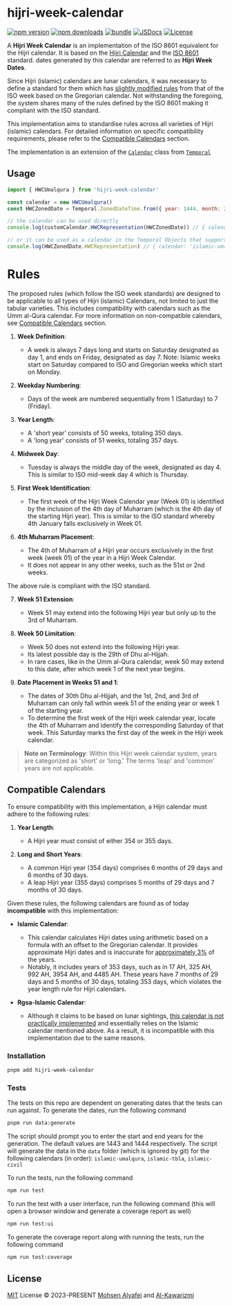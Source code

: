 # hijri-week-calendar

[![npm version][npm-version-src]][npm-version-href]
[![npm downloads][npm-downloads-src]][npm-downloads-href]
[![bundle][bundle-src]][bundle-href]
[![JSDocs][jsdocs-src]][jsdocs-href]
[![License][license-src]][license-href]

A **Hijri Week Calendar** is an implementation of the ISO 8601 equivalent for the Hijri calendar. It is based on the [Hijri Calendar](https://en.wikipedia.org/wiki/Islamic_calendar) and the [ISO 8601](https://en.wikipedia.org/wiki/ISO_8601) standard. dates generated by this calendar are referred to as **Hijri Week Dates**.

Since Hijri (islamic) calendars are lunar calendars, it was necessary to define a standard for them which has [slightly modified rules](#rules) from that of the ISO week based on the Gregorian calendar. Not withstanding the foregoing, the system shares many of the rules defined by the ISO 8601 making it compliant with the ISO standard.

This implementation aims to standardise rules across all varieties of Hijri (islamic) calendars. For detailed information on specific compatibility requirements, please refer to the [Compatible Calendars](#compatible-calendars) section.

The implementation is an extension of the [`Calendar`](https://github.com/js-temporal/temporal-polyfill/blob/a44a1bb61c738a504023427c486ab0a315c7b9d3/lib/calendar.ts#L129C14-L129C22) class from [`Temporal`](https://github.com/js-temporal/temporal-polyfill)

## Usage

```js
import { HWCUmalqura } from 'hijri-week-calendar'

const calendar = new HWCUmalqura()
const HWCZonedDate = Temporal.ZonedDateTime.from({ year: 1444, month: 2, day: 3, timeZone: 'Asia/Riyadh', calendar: new HWCUmalqura() })

// the calendar can be used directly
console.log(customCalendar.HWCRepresentation(HWCZonedDate)) // { calendar: 'islamic-umalqura', dayOfWeek: 4, weekOfYear: 5, yearOfWeek: 1444, }

// or it can be used as a calendar in the Temporal Objects that support a calendar
console.log(HWCZonedDate.HWCRepresentation) // { calendar: 'islamic-umalqura', dayOfWeek: 4, weekOfYear: 5, yearOfWeek: 1444, }
```

# Rules

The proposed rules (which follow the ISO week standards) are designed to be applicable to all types of Hijri (islamic) Calendars, not limited to just the tabular varieties. This includes compatibility with calendars such as the Umm al-Qura calendar. For more information on non-compatible calendars, see [Compatible Calendars](/#compatible-calendars) section.

1. **Week Definition**:
   - A week is always 7 days long and starts on Saturday designated as day 1, and ends on Friday, designated as day 7. Note: Islamic weeks start on Saturday compared to ISO and Gregorian weeks which start on Monday.

2. **Weekday Numbering**:
   - Days of the week are numbered sequentially from 1 (Saturday) to 7 (Friday).

3. **Year Length**:
   - A 'short year' consists of 50 weeks, totaling 350 days.
   - A 'long year' consists of 51 weeks, totaling 357 days.

4. **Midweek Day**:
   - Tuesday is always the middle day of the week, designated as day 4. This is similar to ISO mid-week day 4 which is Thursday.

5. **First Week Identification**:
   - The first week of the Hijri Week Calendar year (Week 01) is identified by the inclusion of the 4th day of Muharram (which is the 4th day of the starting Hijri year). This is similar to the ISO standard whereby 4th January falls exclusively in Week 01.

6. **4th Muharram Placement**:
   - The 4th of Muharram of a Hijri year occurs exclusively in the first week (week 01) of the year in a Hijri Week Calendar.
   - It does not appear in any other weeks, such as the 51st or 2nd weeks.

The above rule is compliant with the ISO standard.

7. **Week 51 Extension**:
   - Week 51 may extend into the following Hijri year but only up to the 3rd of Muharram.

8. **Week 50 Limitation**:
   - Week 50 does not extend into the following Hijri year.
   - Its latest possible day is the 29th of Dhu al-Hijjah.
   - In rare cases, like in the Umm al-Qura calendar, week 50 may extend to this date, after which week 1 of the next year begins.

9. **Date Placement in Weeks 51 and 1**:
   - The dates of 30th Dhu al-Hijjah, and the 1st, 2nd, and 3rd of Muharram can only fall within week 51 of the ending year or week 1 of the starting year.
   - To determine the first week of the Hijri week calendar year, locate the 4th of Muharram and identify the corresponding Saturday of that week. This Saturday marks the first day of the week in the Hijri week calendar.

> **Note on Terminology**:
> Within this Hijri week calendar system, years are categorized as 'short' or 'long.' The terms 'leap' and 'common' years are not applicable.

## Compatible Calendars

To ensure compatibility with this implementation, a Hijri calendar must adhere to the following rules:

1. **Year Length**:
   - A Hijri year must consist of either 354 or 355 days.

2. **Long and Short Years**:
   - A common Hijri year (354 days) comprises 6 months of 29 days and 6 months of 30 days.
   - A leap Hijri year (355 days) comprises 5 months of 29 days and 7 months of 30 days.

Given these rules, the following calendars are found as of today **incompatible** with this implementation:

- **Islamic Calendar**:
   - This calendar calculates Hijri dates using arithmetic based on a formula with an offset to the Gregorian calendar. It provides approximate Hijri dates and is inaccurate for [approximately 3%](https://github.com/unicode-org/icu/blob/1a60a038e14f0c56f50052c03fe76c4933cda339/icu4c/source/i18n/islamcal.cpp#L562) of the years.
   - Notably, it includes years of 353 days, such as in 17 AH, 325 AH, 992 AH, 3954 AH, and 4485 AH. These years have 7 months of 29 days and 5 months of 30 days, totaling 353 days, which violates the year length rule for Hijri calendars.

- **Rgsa-Islamic Calendar**:
   - Although it claims to be based on lunar sightings, [this calendar is not practically implemented](https://github.com/unicode-org/icu/blob/1a60a038e14f0c56f50052c03fe76c4933cda339/icu4c/source/i18n/islamcal.h#L697) and essentially relies on the Islamic calendar mentioned above. As a result, it is incompatible with this implementation due to the same reasons.

### Installation

```bash
pnpm add hijri-week-calendar
```

### Tests

The tests on this repo are dependent on generating dates that the tests can run against. To generate the dates, run the following command

```bash
pnpm run data:generate
```

The script should prompt you to enter the start and end years for the generation. The default values are 1443 and 1444 respectively. The script will generate the data in the `data` folder (which is ignored by git) for the following calendars (in order): `islamic-umalqura`, `islamic-tbla`, `islamic-civil`

To run the tests, run the following command

```bash
npm run test
```

To run the test with a user interface, run the following command (this will open a browser window and generate a coverage report as well)

```bash
npm run test:ui
```

To generate the coverage report along with running the tests, run the following command

```bash
npm run test:coverage
```

## License

[MIT](./LICENSE) License © 2023-PRESENT [Mohsen Alyafei](https://github.com/MohsenAlyafei) and [Al-Kawarizmi](https://github.com/khawarizmus)

<!-- Badges -->

[npm-version-src]: https://img.shields.io/npm/v/hijri-week-calendar?style=flat&colorA=080f12&colorB=1fa669
[npm-version-href]: https://npmjs.com/package/hijri-week-calendar
[npm-downloads-src]: https://img.shields.io/npm/dm/hijri-week-calendar?style=flat&colorA=080f12&colorB=1fa669
[npm-downloads-href]: https://npmjs.com/package/hijri-week-calendar
[bundle-src]: https://img.shields.io/bundlephobia/minzip/hijri-week-calendar?style=flat&colorA=080f12&colorB=1fa669&label=minzip
[bundle-href]: https://bundlephobia.com/result?p=hijri-week-calendar
[license-src]: https://img.shields.io/github/license/antfu/hijri-week-calendar.svg?style=flat&colorA=080f12&colorB=1fa669
[license-href]: https://github.com/antfu/hijri-week-calendar/blob/main/LICENSE
[jsdocs-src]: https://img.shields.io/badge/jsdocs-reference-080f12?style=flat&colorA=080f12&colorB=1fa669
[jsdocs-href]: https://www.jsdocs.io/package/hijri-week-calendar
